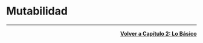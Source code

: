 # Mutabilidad

---
<div align="right">

[**Volver a Capítulo 2: Lo Básico**](https://github.com/enriqueabsurdum/golang/blob/master/capitulos/02-capitulo/02-0-capitulo-lo-basico.md)
</div>  